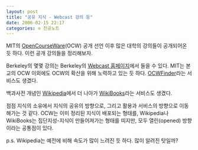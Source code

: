 ```yaml
---
layout: post
title: "공유 지식 - Webcast 강의 등"
date: 2006-02-15 22:17
categories: ⊙ 전공노트
---
```


MIT의 [OpenCourseWare](http://ocw.mit.edu/index.html)(OCW) 공개 선언 이후 많은 대학의 강의들이 공개되어온 듯 하다.
이런 공개 강의들을 정리해보자.

Berkeley의 몇몇 강의는 Berkeley의 [Webcast 홈페이지](http://webcast.berkeley.edu/courses/index.php)에서 들을 수 있다.
MIT는 본교의 OCW 이외에도 OCW의 확산을 위해 노력하고 있는 듯 하다.
[OCWFinder](http://opencontent.org/ocwfinder/)라는 서비스도 생겼다.

백과사전 개념인 [Wikipedia](http://en.wikipedia.org/)에서 더 나아가 [WikiBooks](http://en.wikibooks.org/)라는 서비스도 생겼다.

점점 지식의 소유에서 지식의 공유의 방향으로, 그리고 활용과 서비스의 방향으로 이동해가는 것 같다.
OCW는 이미 정리된 지식이 배포되는 형태를, Wikipedia나 WikiBooks는 집단지성-지식이 만들어져가는 형태를 띠지만, 모두 열린(opened) 방향이라는 공통점이 있다.

p.s. Wikipedia는 예전에 비해 속도가 많이 느려진 듯 하다. 많이 알려진 탓일까?

       

